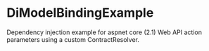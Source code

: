 # DiModelBindingExample
Dependency injection example for aspnet core (2.1) Web API action parameters using a custom ContractResolver.

